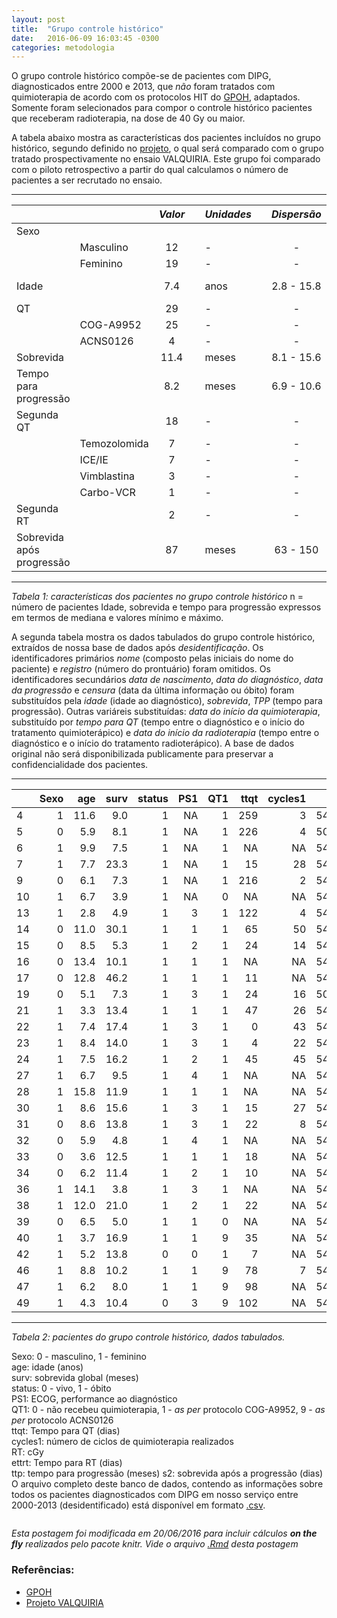 ```yaml
---
layout: post
title:  "Grupo controle histórico"
date:   2016-06-09 16:03:45 -0300
categories: metodologia
---
```


O grupo controle histórico compõe-se de pacientes com DIPG, diagnosticados entre 2000 e 2013, que _não_ foram tratados com quimioterapia de acordo com os protocolos HIT do [GPOH][gpoh], adaptados. Somente foram selecionados para compor o controle histórico pacientes que receberam radioterapia, na dose de 40 Gy ou maior.

A tabela abaixo mostra as características dos pacientes incluídos no grupo histórico, segundo definido no [projeto][projeto], o qual será comparado com o grupo tratado prospectivamente no ensaio VALQUIRIA. Este grupo foi comparado com o piloto retrospectivo a partir do qual calculamos o número de pacientes a ser recrutado no ensaio.



---

|     |         |*Valor* |     | *Unidades* |     | *Dispersão* |     |     |     | *Medida* |
|:--- | ------- |:------:| --- |:---------- | --- |:-----------:| --- | ---:| --- |:--------:|
| Sexo          |        |     |            |     |             |     |     |     |          |
|     |Masculino|   12   |     |      -     |     |      -      |     |  -  |     |    *n*   |
|     | Feminino|   19   |     |      -     |     |      -      |     |  -  |     |    *n*   |
|Idade|         |   7.4  |     |     anos   |     |  2.8 - 15.8 |     | min - max |  mediana |
|QT   |         |   29   |     |      -     |     |      -      |     |  -  |     |    *n*   |
|     |COG-A9952|   25   |     |      -     |     |      -      |     |  -  |     |    *n*   |
|     |ACNS0126 |    4   |     |      -     |     |      -      |     |  -  |     |    *n*   |
|Sobrevida|     |   11.4 |     |     meses  |     |  8.1 - 15.6 |     |IC95%|     |  mediana |
|Tempo para <br> progressão||8.2||   meses  |     |  6.9 - 10.6 |     |IC95%|     |  mediana |
|Segunda QT    ||   18   |     |      -     |     |      -      |     |  -  |     |    *n*   |
| |Temozolomida |    7   |     |      -     |     |      -      |     |  -  |     |    *n*   |
|     | ICE/IE  |    7   |     |      -     |     |      -      |     |  -  |     |    *n*   |
|   |Vimblastina|    3   |     |      -     |     |      -      |     |  -  |     |    *n*   |
|     |Carbo-VCR|    1   |     |      -     |     |      -      |     |  -  |     |    *n*   |
|Segunda RT    ||    2   |     |      -     |     |      -      |     |  -  |     |    *n*   |
|Sobrevida após <br> progressão||87|| meses |     |   63 - 150  |     |IC95%|     |  mediana |

---

*Tabela 1: características dos pacientes no grupo controle histórico*
n = número de pacientes
Idade, sobrevida e tempo para progressão expressos em termos de mediana e valores mínimo e máximo.

A segunda tabela mostra os dados tabulados do grupo controle histórico, extraídos de nossa base de dados após _desidentificação_. Os identificadores primários _nome_ (composto pelas iniciais do nome do paciente) e _registro_ (número do prontuário) foram omitidos. Os identificadores secundários _data de nascimento_, _data do diagnóstico_, _data da progressão_ e _censura_ (data da última informação ou óbito) foram substituídos pela _idade_ (idade ao diagnóstico), _sobrevida_, _TPP_ (tempo para progressão). Outras variáreis substituídas: _data do início da quimioterapia_, substituído por _tempo para QT_ (tempo entre o diagnóstico e o início do tratamento quimioterápico) e _data do início da radioterapia_ (tempo entre o diagnóstico e o início do tratamento radioterápico). A base de dados original não será disponibilizada publicamente para preservar a confidencialidade dos pacientes.

---

|   | Sexo|  age| surv| status| PS1| QT1| ttqt| cycles1|   RT| ettrt|  ttp|  s2|
|:--|----:|----:|----:|------:|---:|---:|----:|-------:|----:|-----:|----:|---:|
|4  |    1| 11.6|  9.0|      1|  NA|   1|  259|       3| 5400|   153|  6.9|  63|
|5  |    0|  5.9|  8.1|      1|  NA|   1|  226|       4| 5040|    16|  6.2|  56|
|6  |    1|  9.9|  7.5|      1|  NA|   1|   NA|      NA| 5400|    NA|  2.5| 150|
|7  |    1|  7.7| 23.3|      1|  NA|   1|   15|      28| 5400|   389| 10.5| 389|
|9  |    0|  6.1|  7.3|      1|  NA|   1|  216|       2| 5400|    35|  6.8|  17|
|10 |    1|  6.7|  3.9|      1|  NA|   0|   NA|      NA| 5400|    NA|  2.2|  52|
|13 |    1|  2.8|  4.9|      1|   3|   1|  122|       4| 5400|    NA|  4.0|  27|
|14 |    0| 11.0| 30.1|      1|   1|   1|   65|      50| 5400|   141| 26.3| 116|
|15 |    0|  8.5|  5.3|      1|   2|   1|   24|      14| 5400|    32|  5.1|   8|
|16 |    0| 13.4| 10.1|      1|   1|   1|   NA|      NA| 5400|    NA|  8.2|  58|
|17 |    0| 12.8| 46.2|      1|   1|   1|   11|      NA| 5400|    NA| 21.5| 753|
|19 |    0|  5.1|  7.3|      1|   3|   1|   24|      16| 5040|    88|  6.0|  39|
|21 |    1|  3.3| 13.4|      1|   1|   1|   47|      26| 5400|    98| 10.6|  84|
|22 |    1|  7.4| 17.4|      1|   3|   1|    0|      43| 5400|    61| 15.2|  69|
|23 |    1|  8.4| 14.0|      1|   3|   1|    4|      22| 5400|    11| 11.6|  74|
|24 |    1|  7.5| 16.2|      1|   2|   1|   45|      45| 5400|    86| 12.0| 128|
|27 |    1|  6.7|  9.5|      1|   4|   1|   NA|      NA| 5400|    NA|  9.5|   0|
|28 |    1| 15.8| 11.9|      1|   1|   1|   NA|      NA| 5400|    NA|  9.1|  87|
|30 |    1|  8.6| 15.6|      1|   3|   1|   15|      27| 5400|   122|  7.0| 263|
|31 |    0|  8.6| 13.8|      1|   3|   1|   22|       8| 5400|    28|  7.0| 207|
|32 |    0|  5.9|  4.8|      1|   4|   1|   NA|      NA| 5400|    NA|   NA|  NA|
|33 |    0|  3.6| 12.5|      1|   1|   1|   18|      NA| 5400|    31|  9.5|  90|
|34 |    0|  6.2| 11.4|      1|   2|   1|   10|      NA| 5400|    18|  7.8| 110|
|36 |    1| 14.1|  3.8|      1|   3|   1|   NA|      NA| 5400|    NA|  2.3|  46|
|38 |    1| 12.0| 21.0|      1|   2|   1|   22|      NA| 5400|    29| 15.1| 180|
|39 |    0|  6.5|  5.0|      1|   1|   0|   NA|      NA| 5400|    NA|   NA|  NA|
|40 |    1|  3.7| 16.9|      1|   1|   9|   35|      NA| 5400|    26| 10.3| 199|
|42 |    1|  5.2| 13.8|      0|   0|   1|    7|      NA| 5400|   220|  6.7| 216|
|46 |    1|  8.8| 10.2|      1|   1|   9|   78|       7| 5400|    27|  7.9|  71|
|47 |    1|  6.2|  8.0|      1|   1|   9|   98|      NA| 5400|    20|  4.8|  96|
|49 |    1|  4.3| 10.4|      0|   3|   9|  102|      NA| 5400|    40|  9.3|  35|

---

*Tabela 2: pacientes do grupo controle histórico, dados tabulados.*

Sexo: 0 - masculino, 1 - feminino  
age: idade (anos)  
surv: sobrevida global (meses)  
status: 0 - vivo, 1 - óbito  
PS1: ECOG, performance ao diagnóstico  
QT1: 0 - não recebeu quimioterapia, 1 - _as per_ protocolo COG-A9952, 9 - _as per_ protocolo ACNS0126  
ttqt: Tempo para QT (dias)  
cycles1: número de ciclos de quimioterapia realizados  
RT: cGy  
ettrt: Tempo para RT (dias)  
ttp: tempo para progressão (meses)
s2: sobrevida após a progressão (dias)  
O arquivo completo deste banco de dados, contendo as informações sobre todos os pacientes diagnosticados com DIPG em nosso serviço entre 2000-2013 (desidentificado) está disponível em formato [.csv](/_data/dipg.csv).

``` Francisco H. C. Félix (Cancerologista Pediátrico, idealizador do projeto)
```

_Esta postagem foi modificada em 20/06/2016 para incluir cálculos **on the fly** realizados pelo pacote knitr. Vide o arquivo [.Rmd](/_source/2016-06-09-Grupo-controle-histórico.Rmd) desta postagem_

### Referências:

- [GPOH][gpoh]
- [Projeto VALQUIRIA][projeto]

[gpoh]: http://www.kinderkrebsinfo.de/gpoh_society/index_eng.html
[projeto]: /assets/posts/2016-06-09-Grupo-controle-historico/Anteprojeto_VALQUIRIA_HIAS_3.pdf
